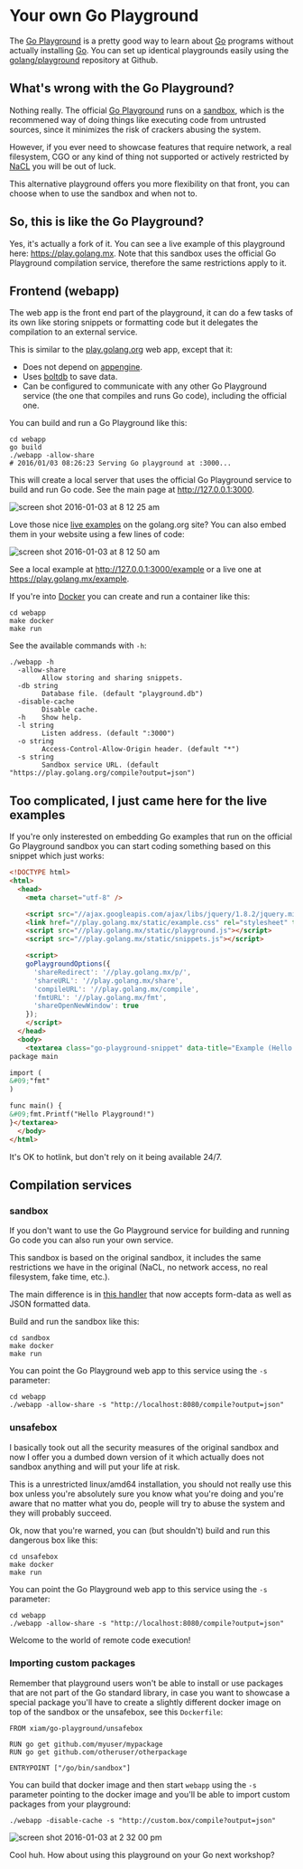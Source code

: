 # Your own Go Playground

The [Go Playground][2] is a pretty good way to learn about [Go][1] programs
without actually installing [Go][1]. You can set up identical playgrounds
easily using the [golang/playground][3] repository at Github.

## What's wrong with the Go Playground?

Nothing really. The official [Go Playground][1] runs on a [sandbox][5], which
is the recommened way of doing things like executing code from untrusted
sources, since it minimizes the risk of crackers abusing the system.

However, if you ever need to showcase features that require network, a real
filesystem, CGO or any kind of thing not supported or actively restricted by
[NaCL](https://developer.chrome.com/native-client) you will be out of luck.

This alternative playground offers you more flexibility on that front, you can
choose when to use the sandbox and when not to.

## So, this is like the Go Playground?

Yes, it's actually a fork of it. You can see a live example of this playground
here: https://play.golang.mx. Note that this sandbox uses the official Go
Playground compilation service, therefore the same restrictions apply to it.

## Frontend (webapp)

The web app is the front end part of the playground, it can do a few tasks of
its own like storing snippets or formatting code but it delegates the
compilation to an external service.

This is similar to the
[play.golang.org](https://github.com/golang/playground/tree/master/app) web
app, except that it:

* Does not depend on [appengine](https://cloud.google.com/appengine/docs/go/reference).
* Uses [boltdb](https://github.com/boltdb/bolt) to save data.
* Can be configured to communicate with any other Go Playground service (the
  one that compiles and runs Go code), including the official one.

You can build and run a Go Playground like this:

```
cd webapp
go build
./webapp -allow-share
# 2016/01/03 08:26:23 Serving Go playground at :3000...
```

This will create a local server that uses the official Go Playground service to
build and run Go code. See the main page at http://127.0.0.1:3000.

![screen shot 2016-01-03 at 8 12 25 am](https://cloud.githubusercontent.com/assets/385670/12079146/1de8c24a-b1f4-11e5-87b9-10f0a22054e5.png)

Love those nice [live
examples](https://golang.org/pkg/strings/#example_Contains) on the golang.org
site? You can also embed them in your website using a few lines of code:

![screen shot 2016-01-03 at 8 12 50 am](https://cloud.githubusercontent.com/assets/385670/12079219/9fd19f14-b1f6-11e5-949e-f36561a7f0ff.png)

See a local example at http://127.0.0.1:3000/example or a live one at
https://play.golang.mx/example.

If you're into [Docker][4] you can create and run a container like this:

```
cd webapp
make docker
make run
```

See the available commands with `-h`:

```
./webapp -h
  -allow-share
        Allow storing and sharing snippets.
  -db string
        Database file. (default "playground.db")
  -disable-cache
        Disable cache.
  -h    Show help.
  -l string
        Listen address. (default ":3000")
  -o string
        Access-Control-Allow-Origin header. (default "*")
  -s string
        Sandbox service URL. (default "https://play.golang.org/compile?output=json")
```

## Too complicated, I just came here for the live examples

If you're only insterested on embedding Go examples that run on the official Go
Playground sandbox you can start coding something based on this snippet which
just works:

```html
<!DOCTYPE html>
<html>
  <head>
    <meta charset="utf-8" />

    <script src="//ajax.googleapis.com/ajax/libs/jquery/1.8.2/jquery.min.js"></script>
    <link href="//play.golang.mx/static/example.css" rel="stylesheet" type="text/css" />
    <script src="//play.golang.mx/static/playground.js"></script>
    <script src="//play.golang.mx/static/snippets.js"></script>

    <script>
    goPlaygroundOptions({
      'shareRedirect': '//play.golang.mx/p/',
      'shareURL': '//play.golang.mx/share',
      'compileURL': '//play.golang.mx/compile',
      'fmtURL': '//play.golang.mx/fmt',
      'shareOpenNewWindow': true
    });
    </script>
  </head>
  <body>
    <textarea class="go-playground-snippet" data-title="Example (Hello Playground!)" autocorrect="off" autocomplete="off" autocapitalize="off" spellcheck="false">
package main

import (
&#09;"fmt"
)

func main() {
&#09;fmt.Printf("Hello Playground!")
}</textarea>
  </body>
</html>
```

It's OK to hotlink, but don't rely on it being available 24/7.

## Compilation services

### sandbox

If you don't want to use the Go Playground service for building and running Go
code you can also run your own service.

This sandbox is based on the original sandbox, it includes the same
restrictions we have in the original (NaCL, no network access, no real
filesystem, fake time, etc.).

The main difference is in [this
handler](https://github.com/xiam/go-playground/blob/62d009ae93973b450ac72d52d78bbab780803090/sandbox/sandbox.go#L51)
that now accepts form-data as well as JSON formatted data.

Build and run the sandbox like this:

```
cd sandbox
make docker
make run
```

You can point the Go Playground web app to this service using the `-s`
parameter:

```
cd webapp
./webapp -allow-share -s "http://localhost:8080/compile?output=json"
```

### unsafebox

I basically took out all the security measures of the original sandbox and now
I offer you a dumbed down version of it which actually does not sandbox
anything and will put your life at risk.

This is a unrestricted linux/amd64 installation, you should not really use this
box unless you're absolutely sure you know what you're doing and you're aware
that no matter what you do, people will try to abuse the system and they will
probably succeed.

Ok, now that you're warned, you can (but shouldn't) build and run this
dangerous box like this:

```
cd unsafebox
make docker
make run
```

You can point the Go Playground web app to this service using the `-s`
parameter:

```
cd webapp
./webapp -allow-share -s "http://localhost:8080/compile?output=json"
```

Welcome to the world of remote code execution!

### Importing custom packages

Remember that playground users won't be able to install or use packages that
are not part of the Go standard library, in case you want to showcase a special
package you'll have to create a slightly different docker image on top of the
sandbox or the unsafebox, see this `Dockerfile`:

```
FROM xiam/go-playground/unsafebox

RUN go get github.com/myuser/mypackage
RUN go get github.com/otheruser/otherpackage

ENTRYPOINT ["/go/bin/sandbox"]
```

You can build that docker image and then start `webapp` using the `-s`
parameter pointing to the docker image and you'll be able to import custom
packages from your playground:

```
./webapp -disable-cache -s "http://custom.box/compile?output=json"
```

![screen shot 2016-01-03 at 2 32 00 pm](https://cloud.githubusercontent.com/assets/385670/12080650/d6037186-b226-11e5-8bd1-3b98627a1e03.png)

Cool huh. How about using this playground on your Go next workshop?

[1]: https://www.golang.org/
[2]: https://play.golang.org/
[3]: https://github.com/golang/playground
[4]: https://www.docker.com/
[5]: https://en.wikipedia.org/wiki/Sandbox_(computer_security)
